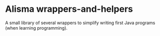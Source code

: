 Alisma wrappers-and-helpers
===========================

A small library of several wrappers to simplify writing first
Java programs (when learning programming).

